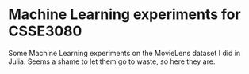 # Machine Learning experiments for CSSE3080

Some Machine Learning experiments on the MovieLens dataset I did in Julia. Seems a shame to let them go to waste, so here they are.
